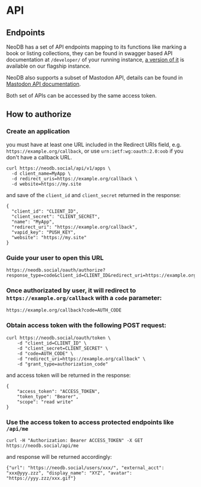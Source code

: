 # API

## Endpoints

NeoDB has a set of API endpoints mapping to its functions like marking a book or listing collections, they can be found in swagger based API documentation at `/developer/` of your running instance, [a version of it](https://neodb.social/developer/) is available on our flagship instance.

NeoDB also supports a subset of Mastodon API, details can be found in [Mastodon API documentation](https://docs.joinmastodon.org/api/).

Both set of APIs can be accessed by the same access token.

## How to authorize

### Create an application

you must have at least one URL included in the Redirect URIs field, e.g. `https://example.org/callback`, or use `urn:ietf:wg:oauth:2.0:oob` if you don't have a callback URL.

```
curl https://neodb.social/api/v1/apps \
  -d client_name=MyApp \
  -d redirect_uris=https://example.org/callback \
  -d website=https://my.site
```

and save of the `client_id` and `client_secret` returned in the response:

```
{
  "client_id": "CLIENT_ID",
  "client_secret": "CLIENT_SECRET",
  "name": "MyApp",
  "redirect_uri": "https://example.org/callback",
  "vapid_key": "PUSH_KEY",
  "website": "https://my.site"
}
```


### Guide your user to open this URL

```
https://neodb.social/oauth/authorize?response_type=code&client_id=CLIENT_ID&redirect_uri=https://example.org/callback&scope=read+write
```

### Once authorizated by user, it will redirect to `https://example.org/callback` with a `code` parameter:

```
https://example.org/callback?code=AUTH_CODE
```

### Obtain access token with the following POST request:

```
curl https://neodb.social/oauth/token \
	-d "client_id=CLIENT_ID" \
	-d "client_secret=CLIENT_SECRET" \
	-d "code=AUTH_CODE" \
	-d "redirect_uri=https://example.org/callback" \
	-d "grant_type=authorization_code"
```

and access token will be returned in the response:

```
{
	"access_token": "ACCESS_TOKEN",
	"token_type": "Bearer",
	"scope": "read write"
}
```

### Use the access token to access protected endpoints like `/api/me`

```
curl -H "Authorization: Bearer ACCESS_TOKEN" -X GET https://neodb.social/api/me
```

and response will be returned accordingly:

```
{"url": "https://neodb.social/users/xxx/", "external_acct": "xxx@yyy.zzz", "display_name": "XYZ", "avatar": "https://yyy.zzz/xxx.gif"}
```